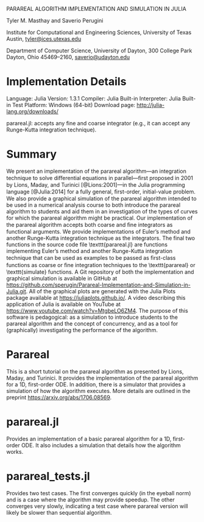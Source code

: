 PARAREAL ALGORITHM IMPLEMENTATION AND SIMULATION IN JULIA

Tyler M. Masthay and Saverio Perugini

Institute for Computational and Engineering Sciences, University of Texas Austin, tyler@ices.utexas.edu

Department of Computer Science, University of Dayton, 300 College Park Dayton, Ohio  45469–2160, saverio@udayton.edu

# Implementation Details

Language: Julia
Version: 1.3.1
Compiler: Julia Built-in
Interpreter: Julia Built-in
Test Platform: Windows (64-bit)
Download page: http://julia-lang.org/downloads/

parareal.jl: accepts any fine and coarse integrator (e.g., it can accept any
Runge-Kutta integration technique).

# Summary

We present an implementation of the parareal algorithm—an integration technique
to solve diﬀerential equations in parallel—ﬁrst proposed in 2001 by Lions,
Maday, and Turinici [@Lions:2001]—in the Julia programming language
[@Julia:2014] for a fully general, ﬁrst-order, initial-value problem.  We also
provide a graphical simulation of the parareal algorithm intended to be used in
a numerical analysis course to both introduce the parareal algorithm to
students and aid them in an investigation of the types of curves for which the
parareal algorithm might be practical.  Our implementation of the parareal
algorithm accepts both coarse and ﬁne integrators as functional arguments.  We
provide implementations of Euler’s method and another Runge-Kutta integration
technique as the integrators.  The final two functions in the source code file
\texttt{parareal.jl} are functions implementing Euler’s method and another
Runge-Kutta integration technique that can be used as examples to be passed as
ﬁrst-class functions as coarse or ﬁne integration techniques to the
\texttt{parareal} or \texttt{simulate} functions.  A Git repository of both the
implementation and graphical simulation is available in GitHub at
<https://github.com/sperugin/Parareal-Implementation-and-Simulation-in-Julia.git>.
All of the graphical plots are generated with the Julia Plots package available
at <https://juliaplots.github.io/>.  A video describing this application of
Julia is available on YouTube at <https://www.youtube.com/watch?v=MtgbeLO6ZM4>.
The purpose of this software is pedagogical: as a simulation to introduce
students to the parareal algorithm and the concept of concurrency, and as a
tool for (graphically) investigating the performance of the algorithm.


# Parareal
This is a short tutorial on the parareal algorithm as presented by Lions, Maday, and Turinici. It provides the implementation of the parareal algorithm for a 1D, first-order ODE. In addition, there is a simulator that provides a simulation of how the algorithm executes. More details are outlined in the preprint https://arxiv.org/abs/1706.08569. 

# parareal.jl
Provides an implementation of a basic parareal algorithm for a 1D, first-order ODE. It also includes a simulation that details how the algorithm works.

# parareal_tests.jl
Provides two test cases. The first converges quickly (in the eyeball norm) and is a case where the algorithm may provide speedup. The other converges very slowly, indicating a test case where parareal version will likely be slower than sequential algorithm.
